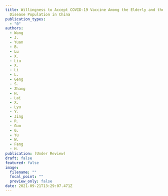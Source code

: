 ```yaml
---
title: Willingness to Accept COVID-19 Vaccine Among the Elderly and the Chronic
  Disease Population in China
publication_types:
  - "0"
authors:
  - Wang
  - J.
  - Yuan
  - B.
  - Lu
  - X.
  - Liu
  - X.
  - Li
  - L.
  - Geng
  - S.
  - Zhang
  - H.
  - Lai
  - X.
  - Lyu
  - Y.
  - Jing
  - R.
  - Guo
  - G.
  - Yu
  - W.
  - Fang
  - H.
publication: (Under Review)
draft: false
featured: false
image:
  filename: ""
  focal_point: ""
  preview_only: false
date: 2021-09-21T13:29:07.471Z
---
```

